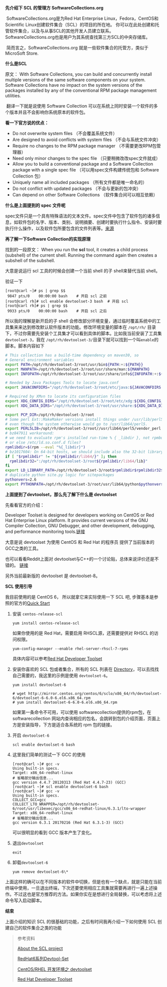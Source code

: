 

**先介绍下 SCL 的管理方 SoftwareCollections.org**

​    SoftwareCollections.org是为Red Hat Enterprise Linux，Fedora，CentOS和Scientific Linux创建软件集合（SCL）的项目的所在地。 你可以在此处创建和托管软件集合，以及与从事SCL的其他开发人员建立联系。SoftwareCollections.org也是用户为其系统查找第三方SCL的中央存储库。

​     简而言之，SoftwareCollections.org 就是一些软件集合的托管方，类似于 MicroSoft Store.

**什么是SCL**

原文：
    With Software Collections, you can build and concurrently install multiple versions of the same software components on your system. Software Collections have no impact on the system versions of the packages installed by any of the conventional RPM package management utilities.

​        翻译一下就是说使用 Software Collection 可以在系统上同时安装一个软件的多个版本并且不会影响你系统原本的软件包。

**看一下官方说的优点：**

- Do not overwrite system files （不会覆盖系统文件）
- Are designed to avoid conflicts with system files （不会与系统文件冲突）
- Require no changes to the RPM package manager （不需要更改RPM包管理器）
- Need only minor changes to the spec file （只要稍微改改spec文件就成）
- Allow you to build a conventional package and a Software Collection package with a single spec file （可以用spec文件构建传统包和 Software Collection 包）
- Uniquely name all included packages （所有文件都是唯一命名的）
- Do not conflict with updated packages （不会与更新的包冲突）
- Can depend on other Software Collections （软件集合间可以相互依赖）

**什么是上面提到的 spec 文件呢**

​       spec文件只是一个具有特殊语法的文本文件。spec文件中包含了软件包的诸多信息，如软件包的名字、版本、类别、说明摘要、创建时要执行什么指令、安装时要执行什么操作，以及软件包所要包含的文件列表等。[来源](<https://blog.csdn.net/younger_china/article/details/53131105>)

**再了解一下Software Collection的实现原理**

找到的一段原文：
	When you run the **scl** tool, it creates a child process (subshell) of the current shell. Running the command again then creates a subshell of the subshell.

大意是说运行 scl 工具的时候会创建一个当前 shell 的子 shell来替代当前 shell。

验证一下

```shell
[root@carl ~]# ps | grep $$
 9847 pts/0    00:00:00 bash    # 开启 scl 之前
[root@carl rh]# scl enable devtoolset-3 bash  # 开启 scl
[root@carl rh]# ps | grep $$
 9933 pts/0    00:00:00 bash    # 开启 scl 之后
```

所以我的理解是新开启的子 shell 会修改部分环境变量，通过临时覆盖系统中的工具集来来达到修改默认软件版本的功能。修改环境变量的脚本在 `/opt/rh/` 目录下，不过你需要先安装个工具集才可以看到具体的脚本。比如我当前安装了工具集`devtoolset-3`，我在 `/opt/rh/devtoolset-3/`目录下就可以找到一个叫`enable`的脚本。脚本内容如下

```bash
# This collection has a build-time dependency on maven30, so
# General environment variables
export PATH=/opt/rh/devtoolset-3/root/usr/bin${PATH:+:${PATH}}
export MANPATH=/opt/rh/devtoolset-3/root/usr/share/man:${MANPATH}
export INFOPATH=/opt/rh/devtoolset-3/root/usr/share/info${INFOPATH:+:${INFOPATH}}

# Needed by Java Packages Tools to locate java.conf
export JAVACONFDIRS="/opt/rh/devtoolset-3/root/etc/java:${JAVACONFDIRS:-/etc/java}"

# Required by XMvn to locate its configuration files
export XDG_CONFIG_DIRS="/opt/rh/devtoolset-3/root/etc/xdg:${XDG_CONFIG_DIRS:-/etc/xdg}"
export XDG_DATA_DIRS="/opt/rh/devtoolset-3/root/usr/share:${XDG_DATA_DIRS:-/usr/local/share:/usr/share}"

export PCP_DIR=/opt/rh/devtoolset-3/root
# Some perl Ext::MakeMaker versions install things under /usr/lib/perl5
# even though the system otherwise would go to /usr/lib64/perl5.
export PERL5LIB=/opt/rh/devtoolset-3/root//usr/lib64/perl5/vendor_perl:/opt/rh/devtoolset-3/root/usr/lib/perl5:/opt/rh/devtoolset-3/root//usr/share/perl5/vendor_perl${PERL5LIB:+:${PERL5LIB}}
# bz847911 workaround:
# we need to evaluate rpm's installed run-time % { _libdir }, not rpmbuild time
# or else /etc/ld.so.conf.d files?
rpmlibdir=$(rpm --eval "%{_libdir}")
# bz1017604: On 64-bit hosts, we should include also the 32-bit library path.
if [ "$rpmlibdir" != "${rpmlibdir/lib64/}" ]; then
  rpmlibdir32=":/opt/rh/devtoolset-3/root${rpmlibdir/lib64/lib}"
fi
export LD_LIBRARY_PATH=/opt/rh/devtoolset-3/root$rpmlibdir$rpmlibdir32${LD_LIBRARY_PATH:+:${LD_LIBRARY_PATH}}
# duplicate python site.py logic for sitepackages
pythonvers=2.6
export PYTHONPATH=/opt/rh/devtoolset-3/root/usr/lib64/python$pythonvers/site-packages:/opt/rh/devtoolset-3/root/usr/lib/python$pythonvers/site-packages${PYTHONPATH:+:${PYTHONPATH}}
```

**上面提到了devtoolset，那么先了解下什么是 devtoolset**

先看看官方的介绍：

 Developer Toolset is designed for developers working on CentOS or Red Hat Enterprise Linux platform. It provides current versions of the GNU Compiler Collection, GNU Debugger, and other development, debugging, and performance monitoring tools.[链接](<https://www.softwarecollections.org/en/scls/rhscl/devtoolset-7/>)

大意是说 devtoolset 为使用 CentOS 和 Red Hat 的程序员 提供了当前版本的GCC之类的工具。

也可以看看Reddit上面对 devtoolset与C++的一个讨论贴，总体来说评价还是不错的。 [链接](<https://www.reddit.com/r/cpp/comments/86juhc/devtoolset_is_a_game_changer_for_c_development_on/>)

另外当前最新版的 devtoolset 是 devtoolset-8。

**SCL 使用引导**

我目前使用的是 CentOS 6， 所以就拿它来实际使用一下 SCL 吧, 步骤基本是参照的官方的[Quick Start](<https://www.softwarecollections.org/en/docs/>)

1. 安装 `centos-release-scl`

   ```shell
   yum install centos-release-scl
   ```

   如果你使用的是 Red Hat，需要启用 RHSCL源，还需要提供对 RHSCL 的访问权限。

   ```shell
   yum-config-manager --enable rhel-server-rhscl-7-rpms
   ```

   具体内容可以参考[Red Hat Developer Toolset](<https://developers.redhat.com/products/developertoolset/hello-world/#fndtn-windows>)

2. 安装你喜欢的 SCL 包或者集合，所有的 SCL 列表在 [Directory](<https://www.softwarecollections.org/en/scls/>)，可以去找找自己需要的，我这里的示例是使用 `devtoolset-6`。

   ```shell
   yum install devtoolset-6

   # wget http://mirror.centos.org/centos/6/sclo/x86_64/rh/devtoolset-6/devtoolset-6-6.0-6.el6.x86_64.rpm
   # yum install devtoolset-6-6.0-6.el6.x86_64.rpm
   ```

   如果第一条命令不可用，可以使用 softwarecollection提供的rpm包，在 softwarecollection 网站内查询相应的包名，会跳转到包的介绍页面，页面上方是安装指导，下方是适合各系统的 rpm 包的链接。

3. 开启 `devtoolset-6`

   ```shell
   scl enable devtoolset-6 bash
   ```

4. 这里我们简单的测试一下 GCC 的使用

   ```shell
   [root@carl ~]# gcc -v
   Using built-in specs.
   Target: x86_64-redhat-linux
   # 省略部分输出信息...
   gcc version 4.4.7 20120313 (Red Hat 4.4.7-23) (GCC)
   [root@carl ~]# scl enable devtoolset-6 bash
   [root@carl ~]# gcc -v
   Using built-in specs.
   COLLECT_GCC=gcc
   COLLECT_LTO_WRAPPER=/opt/rh/devtoolset-6/root/usr/libexec/gcc/x86_64-redhat-linux/6.3.1/lto-wrapper
   Target: x86_64-redhat-linux
   # 省略部分输出信息...
   gcc version 6.3.1 20170216 (Red Hat 6.3.1-3) (GCC)
   ```

   可以很明显的看到 GCC 版本产生了变化。

5. 退出`devtoolset`

   ```shell
   exit
   ```

6. 卸载`devtoolset-6`

   ```shell
   yum remove devtoolset-6\*
   ```

上面这样的确可以在不同版本的软件中切换，但是也有一个缺点，就是只能在当前终端中使用，一旦退出终端，下次还要使用相应工具集就需要再进行一遍上述操作。不过这也是官方推荐的方法。如果你实在是想进行全局替换，可以考虑将上述命令写入启动脚本。

**结束**

上面介绍的知识 SCL 的很基础的功能，之后有时间我再介绍一下如何使用 SCL 创建自己的软件集合之类的功能



>
>
>参考资料
>
>[About the SCL project](<https://www.softwarecollections.org/en/>)
>
>[RedHat6系列Devtool-Set](https://segmentfault.com/a/1190000004193587)
>
>[CentOS/RHEL 开发环境之 devtoolset](<http://blog.fungo.me/2016/03/centos-development-env/>)
>
>[Red Hat Developer Toolset](<https://developers.redhat.com/products/developertoolset/hello-world/#fndtn-windows>)
>
>
